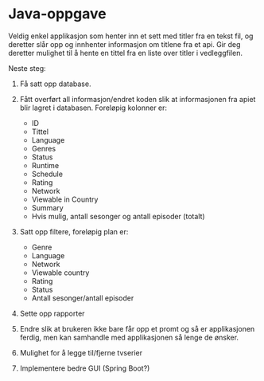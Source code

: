 # Java-oppgave

Veldig enkel applikasjon som henter inn et sett med titler fra en tekst fil, og deretter slår opp og innhenter informasjon om titlene fra et api. Gir deg deretter mulighet til å hente en tittel fra en liste over titler i vedleggfilen.

Neste steg:
1. Få satt opp database. 
2. Fått overført all informasjon/endret koden slik at informasjonen fra apiet blir lagret i databasen. Foreløpig kolonner er:
    - ID
    - Tittel
    - Language
    - Genres
    - Status
    - Runtime
    - Schedule 
    - Rating
    - Network
    - Viewable in Country
    - Summary
    - Hvis mulig, antall sesonger og antall episoder (totalt)

3. Satt opp filtere, foreløpig plan er:
    - Genre
    - Language
    - Network
    - Viewable country
    - Rating
    - Status
    - Antall sesonger/antall episoder

4. Sette opp rapporter
5. Endre slik at brukeren ikke bare får opp et promt og så er applikasjonen ferdig, men kan samhandle med applikasjonen så lenge de ønsker.
6. Mulighet for å legge til/fjerne tvserier
7. Implementere bedre GUI (Spring Boot?)
